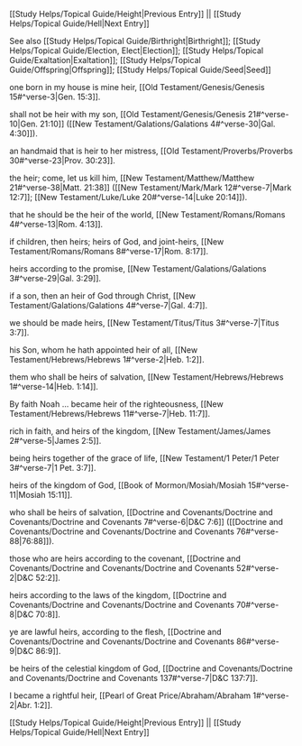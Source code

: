 [[Study Helps/Topical Guide/Height|Previous Entry]]  ||  [[Study Helps/Topical Guide/Hell|Next Entry]]

 See also [[Study Helps/Topical Guide/Birthright|Birthright]]; [[Study Helps/Topical Guide/Election, Elect|Election]]; [[Study Helps/Topical Guide/Exaltation|Exaltation]]; [[Study Helps/Topical Guide/Offspring|Offspring]]; [[Study Helps/Topical Guide/Seed|Seed]]

 one born in my house is mine heir, [[Old Testament/Genesis/Genesis 15#^verse-3|Gen. 15:3]].

 shall not be heir with my son, [[Old Testament/Genesis/Genesis 21#^verse-10|Gen. 21:10]] ([[New Testament/Galations/Galations 4#^verse-30|Gal. 4:30]]).

 an handmaid that is heir to her mistress, [[Old Testament/Proverbs/Proverbs 30#^verse-23|Prov. 30:23]].

 the heir; come, let us kill him, [[New Testament/Matthew/Matthew 21#^verse-38|Matt. 21:38]] ([[New Testament/Mark/Mark 12#^verse-7|Mark 12:7]]; [[New Testament/Luke/Luke 20#^verse-14|Luke 20:14]]).

 that he should be the heir of the world, [[New Testament/Romans/Romans 4#^verse-13|Rom. 4:13]].

 if children, then heirs; heirs of God, and joint-heirs, [[New Testament/Romans/Romans 8#^verse-17|Rom. 8:17]].

 heirs according to the promise, [[New Testament/Galations/Galations 3#^verse-29|Gal. 3:29]].

 if a son, then an heir of God through Christ, [[New Testament/Galations/Galations 4#^verse-7|Gal. 4:7]].

 we should be made heirs, [[New Testament/Titus/Titus 3#^verse-7|Titus 3:7]].

 his Son, whom he hath appointed heir of all, [[New Testament/Hebrews/Hebrews 1#^verse-2|Heb. 1:2]].

 them who shall be heirs of salvation, [[New Testament/Hebrews/Hebrews 1#^verse-14|Heb. 1:14]].

 By faith Noah ... became heir of the righteousness, [[New Testament/Hebrews/Hebrews 11#^verse-7|Heb. 11:7]].

 rich in faith, and heirs of the kingdom, [[New Testament/James/James 2#^verse-5|James 2:5]].

 being heirs together of the grace of life, [[New Testament/1 Peter/1 Peter 3#^verse-7|1 Pet. 3:7]].

 heirs of the kingdom of God, [[Book of Mormon/Mosiah/Mosiah 15#^verse-11|Mosiah 15:11]].

 who shall be heirs of salvation, [[Doctrine and Covenants/Doctrine and Covenants/Doctrine and Covenants 7#^verse-6|D&C 7:6]] ([[Doctrine and Covenants/Doctrine and Covenants/Doctrine and Covenants 76#^verse-88|76:88]]).

 those who are heirs according to the covenant, [[Doctrine and Covenants/Doctrine and Covenants/Doctrine and Covenants 52#^verse-2|D&C 52:2]].

 heirs according to the laws of the kingdom, [[Doctrine and Covenants/Doctrine and Covenants/Doctrine and Covenants 70#^verse-8|D&C 70:8]].

 ye are lawful heirs, according to the flesh, [[Doctrine and Covenants/Doctrine and Covenants/Doctrine and Covenants 86#^verse-9|D&C 86:9]].

 be heirs of the celestial kingdom of God, [[Doctrine and Covenants/Doctrine and Covenants/Doctrine and Covenants 137#^verse-7|D&C 137:7]].

 I became a rightful heir, [[Pearl of Great Price/Abraham/Abraham 1#^verse-2|Abr. 1:2]].

[[Study Helps/Topical Guide/Height|Previous Entry]]  ||  [[Study Helps/Topical Guide/Hell|Next Entry]]
